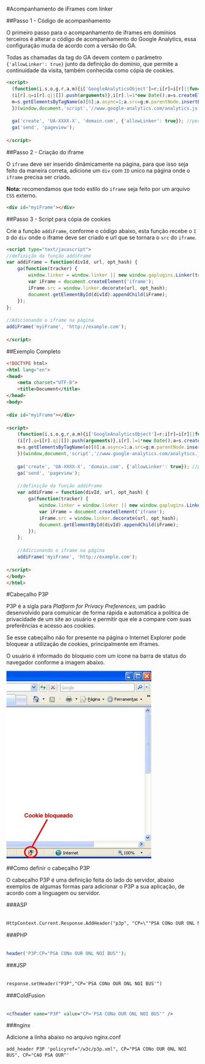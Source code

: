 #Acompanhamento de iFrames com linker

##Passo 1 - Código de acompanhamento

O primeiro passo para o acompanhamento de iframes em domínios terceiros é alterar o código de acompanhamento do Google Analytics, essa configuração muda de acordo com a versão do GA.

Todas as chamadas da tag do GA devem contem o parâmetro `{'allowLinker': true}` junto da definição do domínio, que permite a continuidade da visita, também conhecida como cópia de cookies.

``` html
<script>
  (function(i,s,o,g,r,a,m){i['GoogleAnalyticsObject']=r;i[r]=i[r]||function(){
  (i[r].q=i[r].q||[]).push(arguments)},i[r].l=1*new Date();a=s.createElement(o),
  m=s.getElementsByTagName(o)[0];a.async=1;a.src=g;m.parentNode.insertBefore(a,m)
  })(window,document,'script','//www.google-analytics.com/analytics.js','ga');

  ga('create', 'UA-XXXX-X', 'domain.com', {'allowLinker': true}); //permitir a copia de cookies
  ga('send', 'pageview');

</script>
```

##Passo 2 - Criação do iframe

O `iframe` deve ser inserido dinâmicamente na página, para que isso seja feito da maneira correta, adicione um `div` com `ID` unico na página onde o `iframe` precisa ser criado.

**Nota:** recomendamos que todo estilo do `iframe` seja feito por um arquivo `CSS` externo. 

``` html
<div id="myiFrame"></div>
``` 

##Passo 3 - Script para cópia de cookies

Crie a função `addiFrame`, conforme o código abaixo, esta função recebe o `I	D` do `div` onde o iframe deve ser criado e url que se tornara o `src` do `iframe`.

``` html
<script type="text/javascript">
//definição da função addiFrame
var addiFrame = function(divId, url, opt_hash) {
	ga(function(tracker) {
		window.linker = window.linker || new window.gaplugins.Linker(tracker);
		var iFrame = document.createElement('iframe');
		iFrame.src = window.linker.decorate(url, opt_hash);
		document.getElementById(divId).appendChild(iFrame);
	});
};

//Adicionando o iframe na página
addiFrame('myiFrame', 'http://example.com');

</script>
```

##Exemplo Completo

``` html
<!DOCTYPE html>
<html lang="en">
<head>
	<meta charset="UTF-8">
	<title>Document</title>
</head>
<body>

<div id="myiFrame"></div>

<script>
	(function(i,s,o,g,r,a,m){i['GoogleAnalyticsObject']=r;i[r]=i[r]||function(){
	(i[r].q=i[r].q||[]).push(arguments)},i[r].l=1*new Date();a=s.createElement(o),
	m=s.getElementsByTagName(o)[0];a.async=1;a.src=g;m.parentNode.insertBefore(a,m)
	})(window,document,'script','//www.google-analytics.com/analytics.js','ga');

	ga('create', 'UA-XXXX-X', 'domain.com', {'allowLinker': true}); //permitir a copia de cookies
	ga('send', 'pageview');

	//definição da função addiFrame
	var addiFrame = function(divId, url, opt_hash) {
		ga(function(tracker) {
			window.linker = window.linker || new window.gaplugins.Linker(tracker);
			var iFrame = document.createElement('iframe');
			iFrame.src = window.linker.decorate(url, opt_hash);
			document.getElementById(divId).appendChild(iFrame);
		});
	};

	//Adicionando o iframe na página
	addiFrame('myiFrame', 'http://example.com');

</script>
</body>
</html>
```

#Cabeçalho P3P

P3P é a sigla para *Platform for Privacy Preferences*, um padrão desenvolvido para comunicar de forma rápida e automática a política de privacidade de um site ao usuário e permitir que ele a compare com suas preferências e acesso aos cookies.

Se esse cabeçalho não for presente na página o Internet Explorer pode bloquear a utilização de cookies, principalmente em iframes.

O usuário é informado do bloqueio com um ícone na barra de status do navegador conforme a imagem abaixo.

<img src="../../images/p3p_cookie_bloqueado.jpg" alt="P3P ícone de cookies bloqueados"/>

##Como definir o cabeçalho P3P

O cabeçalho P3P é uma definição feita do lado do servidor, abaixo exemplos de algumas formas para adicionar o P3P a sua aplicação, de acordo com a linguagem ou servidor.

###ASP

``` ASP

HttpContext.Current.Response.AddHeader("p3p", "CP=\""PSA CONo OUR ONL NOI BUS\""")
``` 

###PHP

``` PHP

header('P3P:CP="PSA CONo OUR ONL NOI BUS"');
``` 

###JSP

``` JSP

response.setHeader("P3P","CP='PSA CONo OUR ONL NOI BUS'")
``` 

###ColdFusion

``` ColdFusion

<cfheader name="P3P" value="CP='PSA CONo OUR ONL NOI BUS'" />
```

###nginx

Adicione a linha abaixo no arquivo nginx.conf

```
add_header P3P 'policyref="/w3c/p3p.xml", CP="PSA CONo OUR ONL NOI BUS", CP="CAO PSA OUR"'
```
